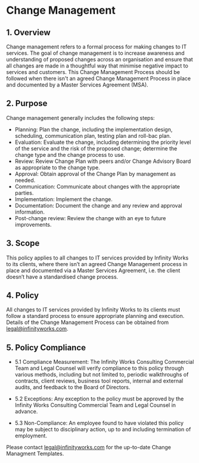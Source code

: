 # Change Management

## 1. Overview
Change management refers to a formal process for making changes to IT services. The goal of change management is to increase awareness and understanding of proposed changes across an organisation and ensure that all changes are made in a thoughtful
way that minimise negative impact to services and customers. This Change Management Process should be followed when there isn't an agreed Change Management Process in place and documented by a Master Services Agreement (MSA).

## 2. Purpose
Change management generally includes the following steps:
- Planning: Plan the change, including the implementation design, scheduling, communication plan, testing plan and roll-bac plan.
- Evaluation: Evaluate the change, including determining the priority level of the service and the risk of the proposed change; determine the change type and the change process to use.
- Review: Review Change Plan with peers and/or Change Advisory Board as appropriate to the change type.
- Approval: Obtain approval of the Change Plan by management as needed.
- Communication: Communicate about changes with the appropriate parties.
- Implementation: Implement the change.
- Documentation: Document the change and any review and approval information.
- Post-change review: Review the change with an eye to future improvements.

## 3. Scope
This policy applies to all changes to IT services provided by Infinity Works to its clients, where there isn’t an agreed Change Management process in place and documented via a Master Services Agreement, i.e. the client doesn’t have a standardised change process.

## 4. Policy
All changes to IT services provided by Infinity Works to its clients must follow a standard process to ensure appropriate planning and execution. Details of the Change Management Process can be obtained from [legal@infinityworks.com](mailto:legal@infinityworks.com).

## 5. Policy Compliance

* 5.1 Compliance Measurement: The Infinity Works Consulting Commercial Team and Legal Counsel will verify compliance to this policy through various methods, including but not limited to, periodic walkthroughs of contracts, client reviews, business tool reports, internal and external audits, and feedback to the Board of Directors.

* 5.2 Exceptions: Any exception to the policy must be approved by the Infinity Works Consulting Commercial Team and Legal Counsel in advance.

* 5.3 Non-Compliance: An employee found to have violated this policy may be subject to disciplinary action, up to and including termination of employment.

Please contact [legal@infinityworks.com](mailto:legal@infinityworks.com) for the up-to-date Change Managment Templates.
